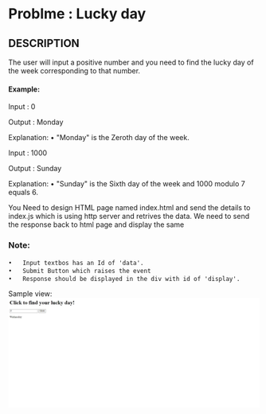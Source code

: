 # Problme : Lucky day

## DESCRIPTION
 
The user will input a positive number and you need to find the lucky day of the week corresponding to that number.

#### Example:

Input :
0

Output :
Monday

Explanation:
•	"Monday" is the Zeroth day of the week.

Input :
1000

Output :
Sunday

Explanation:
•	"Sunday" is the Sixth day of the week and 1000 modulo 7 equals 6.

You Need to design HTML page named index.html  and send the details to index.js which is using http server and retrives the data. We need to send the response back to html page and display the same

### Note:
    •	Input textbos has an Id of 'data'.
    •	Submit Button which raises the event
    •	Response should be displayed in the div with id of 'display'.



Sample view:
![output](./screenshots/form.png)
 

